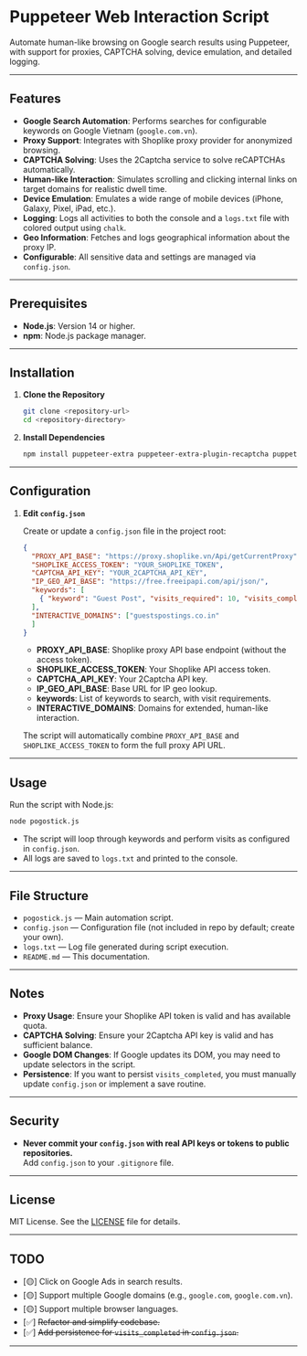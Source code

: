 # Puppeteer Web Interaction Script

Automate human-like browsing on Google search results using Puppeteer, with support for proxies, CAPTCHA solving, device emulation, and detailed logging.

---

## Features

- **Google Search Automation**: Performs searches for configurable keywords on Google Vietnam (`google.com.vn`).
- **Proxy Support**: Integrates with Shoplike proxy provider for anonymized browsing.
- **CAPTCHA Solving**: Uses the 2Captcha service to solve reCAPTCHAs automatically.
- **Human-like Interaction**: Simulates scrolling and clicking internal links on target domains for realistic dwell time.
- **Device Emulation**: Emulates a wide range of mobile devices (iPhone, Galaxy, Pixel, iPad, etc.).
- **Logging**: Logs all activities to both the console and a `logs.txt` file with colored output using `chalk`.
- **Geo Information**: Fetches and logs geographical information about the proxy IP.
- **Configurable**: All sensitive data and settings are managed via `config.json`.

---

## Prerequisites

- **Node.js**: Version 14 or higher.
- **npm**: Node.js package manager.

---

## Installation

1. **Clone the Repository**
   ```bash
   git clone <repository-url>
   cd <repository-directory>
   ```

2. **Install Dependencies**
   ```bash
   npm install puppeteer-extra puppeteer-extra-plugin-recaptcha puppeteer-extra-plugin-stealth axios chalk
   ```

---

## Configuration

1. **Edit `config.json`**

   Create or update a `config.json` file in the project root:

   ```json
   {
     "PROXY_API_BASE": "https://proxy.shoplike.vn/Api/getCurrentProxy",
     "SHOPLIKE_ACCESS_TOKEN": "YOUR_SHOPLIKE_TOKEN",
     "CAPTCHA_API_KEY": "YOUR_2CAPTCHA_API_KEY",
     "IP_GEO_API_BASE": "https://free.freeipapi.com/api/json/",
     "keywords": [
       { "keyword": "Guest Post", "visits_required": 10, "visits_completed": 0 }
     ],
     "INTERACTIVE_DOMAINS": ["guestspostings.co.in"
     ]
   }
   ```

   - **PROXY_API_BASE**: Shoplike proxy API base endpoint (without the access token).
   - **SHOPLIKE_ACCESS_TOKEN**: Your Shoplike API access token.
   - **CAPTCHA_API_KEY**: Your 2Captcha API key.
   - **IP_GEO_API_BASE**: Base URL for IP geo lookup.
   - **keywords**: List of keywords to search, with visit requirements.
   - **INTERACTIVE_DOMAINS**: Domains for extended, human-like interaction.

   The script will automatically combine `PROXY_API_BASE` and `SHOPLIKE_ACCESS_TOKEN` to form the full proxy API URL.

---

## Usage

Run the script with Node.js:

```bash
node pogostick.js
```

- The script will loop through keywords and perform visits as configured in `config.json`.
- All logs are saved to `logs.txt` and printed to the console.

---

## File Structure

- `pogostick.js` — Main automation script.
- `config.json` — Configuration file (not included in repo by default; create your own).
- `logs.txt` — Log file generated during script execution.
- `README.md` — This documentation.

---

## Notes

- **Proxy Usage**: Ensure your Shoplike API token is valid and has available quota.
- **CAPTCHA Solving**: Ensure your 2Captcha API key is valid and has sufficient balance.
- **Google DOM Changes**: If Google updates its DOM, you may need to update selectors in the script.
- **Persistence**: If you want to persist `visits_completed`, you must manually update `config.json` or implement a save routine.

---

## Security

- **Never commit your `config.json` with real API keys or tokens to public repositories.**  
  Add `config.json` to your `.gitignore` file.

---

## License

MIT License. See the [LICENSE](LICENSE) file for details.

---

## TODO

- [🟡] Click on Google Ads in search results.
- [🟡] Support multiple Google domains (e.g., `google.com`, `google.com.vn`).
- [🟡] Support multiple browser languages.
- [✅] ~~Refactor and simplify codebase.~~
- [✅] ~~Add persistence for `visits_completed` in `config.json`.~~

---